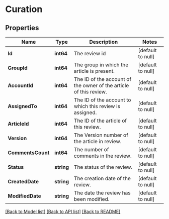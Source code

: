# Curation

## Properties
Name | Type | Description | Notes
------------ | ------------- | ------------- | -------------
**Id** | **int64** | The review id | [default to null]
**GroupId** | **int64** | The group in which the article is present. | [default to null]
**AccountId** | **int64** | The ID of the account of the owner of the article of this review. | [default to null]
**AssignedTo** | **int64** | The ID of the account to which this review is assigned. | [default to null]
**ArticleId** | **int64** | The ID of the article of this review. | [default to null]
**Version** | **int64** | The Version number of the article in review. | [default to null]
**CommentsCount** | **int64** | The number of comments in the review. | [default to null]
**Status** | **string** | The status of the review. | [default to null]
**CreatedDate** | **string** | The creation date of the review. | [default to null]
**ModifiedDate** | **string** | The date the review has been modified. | [default to null]

[[Back to Model list]](../README.md#documentation-for-models) [[Back to API list]](../README.md#documentation-for-api-endpoints) [[Back to README]](../README.md)


